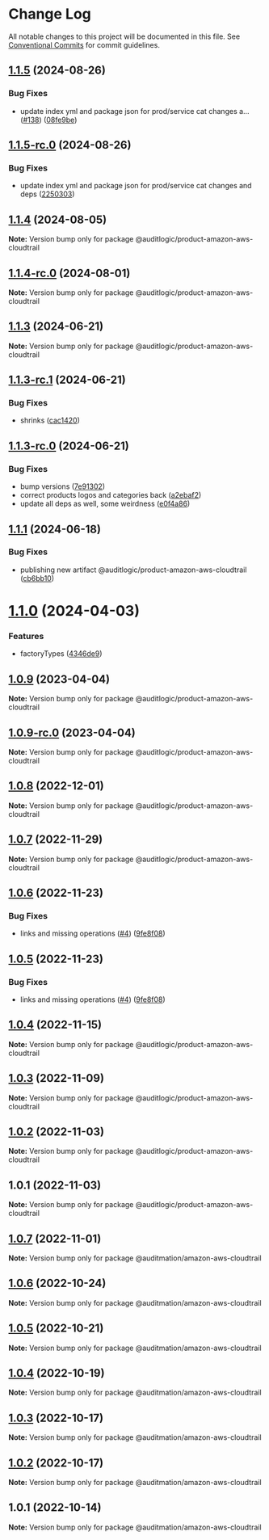 # Change Log

All notable changes to this project will be documented in this file.
See [Conventional Commits](https://conventionalcommits.org) for commit guidelines.

## [1.1.5](https://github.com/auditlogic/product/compare/@auditlogic/product-amazon-aws-cloudtrail@1.1.4...@auditlogic/product-amazon-aws-cloudtrail@1.1.5) (2024-08-26)


### Bug Fixes

* update index yml and package json for prod/service cat changes a… ([#138](https://github.com/auditlogic/product/issues/138)) ([08fe9be](https://github.com/auditlogic/product/commit/08fe9beb1c8457462a19bc69caa02e6212d97e1a))





## [1.1.5-rc.0](https://github.com/auditlogic/product/compare/@auditlogic/product-amazon-aws-cloudtrail@1.1.4...@auditlogic/product-amazon-aws-cloudtrail@1.1.5-rc.0) (2024-08-26)


### Bug Fixes

* update index yml and package json for prod/service cat changes and deps ([2250303](https://github.com/auditlogic/product/commit/225030363a363608240135b7ebed386b28f01e4b))





## [1.1.4](https://github.com/auditlogic/product/compare/@auditlogic/product-amazon-aws-cloudtrail@1.1.3...@auditlogic/product-amazon-aws-cloudtrail@1.1.4) (2024-08-05)

**Note:** Version bump only for package @auditlogic/product-amazon-aws-cloudtrail





## [1.1.4-rc.0](https://github.com/auditlogic/product/compare/@auditlogic/product-amazon-aws-cloudtrail@1.1.3...@auditlogic/product-amazon-aws-cloudtrail@1.1.4-rc.0) (2024-08-01)

**Note:** Version bump only for package @auditlogic/product-amazon-aws-cloudtrail





## [1.1.3](https://github.com/auditlogic/product/compare/@auditlogic/product-amazon-aws-cloudtrail@1.1.3-rc.1...@auditlogic/product-amazon-aws-cloudtrail@1.1.3) (2024-06-21)

**Note:** Version bump only for package @auditlogic/product-amazon-aws-cloudtrail





## [1.1.3-rc.1](https://github.com/auditlogic/product/compare/@auditlogic/product-amazon-aws-cloudtrail@1.1.3-rc.0...@auditlogic/product-amazon-aws-cloudtrail@1.1.3-rc.1) (2024-06-21)


### Bug Fixes

* shrinks ([cac1420](https://github.com/auditlogic/product/commit/cac14200fefcd8183ab69fe89a47bd3f70f563e9))





## [1.1.3-rc.0](https://github.com/auditlogic/product/compare/@auditlogic/product-amazon-aws-cloudtrail@1.1.1...@auditlogic/product-amazon-aws-cloudtrail@1.1.3-rc.0) (2024-06-21)


### Bug Fixes

* bump versions ([7e91302](https://github.com/auditlogic/product/commit/7e913023b8b312150ed7762c32fbbe616be71de5))
* correct products logos and categories back ([a2ebaf2](https://github.com/auditlogic/product/commit/a2ebaf2efe8e232e6ff22c774c456048771f9469))
* update all deps as well, some weirdness ([e0f4a86](https://github.com/auditlogic/product/commit/e0f4a864714e2d3de6bbf3da014d5312fe53be2f))





## [1.1.1](https://github.com/auditlogic/product/compare/@auditlogic/product-amazon-aws-cloudtrail@1.1.0...@auditlogic/product-amazon-aws-cloudtrail@1.1.1) (2024-06-18)


### Bug Fixes

* publishing new artifact @auditlogic/product-amazon-aws-cloudtrail ([cb6bb10](https://github.com/auditlogic/product/commit/cb6bb101908c9e4be313038b308cd0d4f629e5e1))





# [1.1.0](https://github.com/auditlogic/product/compare/@auditlogic/product-amazon-aws-cloudtrail@1.0.9...@auditlogic/product-amazon-aws-cloudtrail@1.1.0) (2024-04-03)


### Features

* factoryTypes ([4346de9](https://github.com/auditlogic/product/commit/4346de92693aee892fccf725338ffc7b80ab182b))





## [1.0.9](https://github.com/auditlogic/product/compare/@auditlogic/product-amazon-aws-cloudtrail@1.0.8...@auditlogic/product-amazon-aws-cloudtrail@1.0.9) (2023-04-04)

**Note:** Version bump only for package @auditlogic/product-amazon-aws-cloudtrail





## [1.0.9-rc.0](https://github.com/auditlogic/product/compare/@auditlogic/product-amazon-aws-cloudtrail@1.0.8...@auditlogic/product-amazon-aws-cloudtrail@1.0.9-rc.0) (2023-04-04)

**Note:** Version bump only for package @auditlogic/product-amazon-aws-cloudtrail





## [1.0.8](https://github.com/auditlogic/product/compare/@auditlogic/product-amazon-aws-cloudtrail@1.0.7...@auditlogic/product-amazon-aws-cloudtrail@1.0.8) (2022-12-01)

**Note:** Version bump only for package @auditlogic/product-amazon-aws-cloudtrail





## [1.0.7](https://github.com/auditlogic/product/compare/@auditlogic/product-amazon-aws-cloudtrail@1.0.6...@auditlogic/product-amazon-aws-cloudtrail@1.0.7) (2022-11-29)

**Note:** Version bump only for package @auditlogic/product-amazon-aws-cloudtrail





## [1.0.6](https://github.com/auditlogic/product/compare/@auditlogic/product-amazon-aws-cloudtrail@1.0.4...@auditlogic/product-amazon-aws-cloudtrail@1.0.6) (2022-11-23)


### Bug Fixes

* links and missing operations ([#4](https://github.com/auditlogic/product/issues/4)) ([9fe8f08](https://github.com/auditlogic/product/commit/9fe8f08fe7c57fdb79f991ac35bd6ac2e7dcad38))





## [1.0.5](https://github.com/auditlogic/product/compare/@auditlogic/product-amazon-aws-cloudtrail@1.0.4...@auditlogic/product-amazon-aws-cloudtrail@1.0.5) (2022-11-23)


### Bug Fixes

* links and missing operations ([#4](https://github.com/auditlogic/product/issues/4)) ([9fe8f08](https://github.com/auditlogic/product/commit/9fe8f08fe7c57fdb79f991ac35bd6ac2e7dcad38))





## [1.0.4](https://github.com/auditlogic/product/compare/@auditlogic/product-amazon-aws-cloudtrail@1.0.3...@auditlogic/product-amazon-aws-cloudtrail@1.0.4) (2022-11-15)

**Note:** Version bump only for package @auditlogic/product-amazon-aws-cloudtrail





## [1.0.3](https://github.com/auditlogic/product/compare/@auditlogic/product-amazon-aws-cloudtrail@1.0.2...@auditlogic/product-amazon-aws-cloudtrail@1.0.3) (2022-11-09)

**Note:** Version bump only for package @auditlogic/product-amazon-aws-cloudtrail





## [1.0.2](https://github.com/auditlogic/product/compare/@auditlogic/product-amazon-aws-cloudtrail@1.0.1...@auditlogic/product-amazon-aws-cloudtrail@1.0.2) (2022-11-03)

**Note:** Version bump only for package @auditlogic/product-amazon-aws-cloudtrail





## 1.0.1 (2022-11-03)

**Note:** Version bump only for package @auditlogic/product-amazon-aws-cloudtrail





## [1.0.7](https://github.com/auditmation/store-content/compare/@auditmation/amazon-aws-cloudtrail@1.0.6...@auditmation/amazon-aws-cloudtrail@1.0.7) (2022-11-01)

**Note:** Version bump only for package @auditmation/amazon-aws-cloudtrail





## [1.0.6](https://github.com/auditmation/store-content/compare/@auditmation/amazon-aws-cloudtrail@1.0.5...@auditmation/amazon-aws-cloudtrail@1.0.6) (2022-10-24)

**Note:** Version bump only for package @auditmation/amazon-aws-cloudtrail





## [1.0.5](https://github.com/auditmation/store-content/compare/@auditmation/amazon-aws-cloudtrail@1.0.4...@auditmation/amazon-aws-cloudtrail@1.0.5) (2022-10-21)

**Note:** Version bump only for package @auditmation/amazon-aws-cloudtrail





## [1.0.4](https://github.com/auditmation/store-content/compare/@auditmation/amazon-aws-cloudtrail@1.0.3...@auditmation/amazon-aws-cloudtrail@1.0.4) (2022-10-19)

**Note:** Version bump only for package @auditmation/amazon-aws-cloudtrail





## [1.0.3](https://github.com/auditmation/store-content/compare/@auditmation/amazon-aws-cloudtrail@1.0.2...@auditmation/amazon-aws-cloudtrail@1.0.3) (2022-10-17)

**Note:** Version bump only for package @auditmation/amazon-aws-cloudtrail





## [1.0.2](https://github.com/auditmation/store-content/compare/@auditmation/amazon-aws-cloudtrail@1.0.1...@auditmation/amazon-aws-cloudtrail@1.0.2) (2022-10-17)

**Note:** Version bump only for package @auditmation/amazon-aws-cloudtrail





## 1.0.1 (2022-10-14)

**Note:** Version bump only for package @auditmation/amazon-aws-cloudtrail
